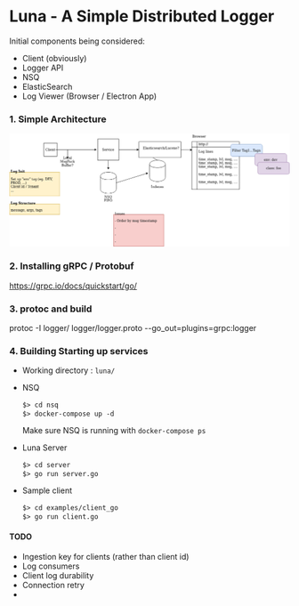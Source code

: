 Luna - A Simple Distributed Logger
============


Initial components being considered:

  * Client (obviously)
  * Logger API
  * NSQ
  * ElasticSearch
  * Log Viewer (Browser / Electron App)

### 1. Simple Architecture

![Architecture](./logger.png)

### 2. Installing gRPC / Protobuf

https://grpc.io/docs/quickstart/go/

### 3. protoc and build 

protoc -I logger/ logger/logger.proto --go_out=plugins=grpc:logger

### 4. Building Starting up services

  * Working directory : `luna/`	

  * NSQ
    
    ```
	$> cd nsq
	$> docker-compose up -d
    ```

    Make sure NSQ is running with
    `docker-compose ps`
  
  * Luna Server
   
    ```
	$> cd server
	$> go run server.go
    ```
    
  * Sample client

    ```
	$> cd examples/client_go
	$> go run client.go
    ```

#### TODO

  - Ingestion key for clients (rather than client id)
  - Log consumers
  - Client log durability
  - Connection retry
  -
